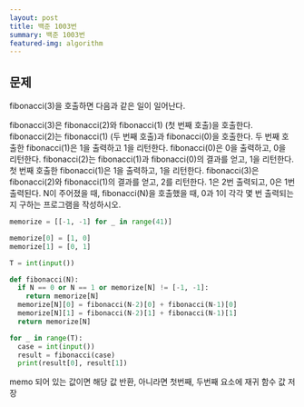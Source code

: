 ```yaml
---
layout: post
title: 백준 1003번
summary: 백준 1003번
featured-img: algorithm
---
```


## 문제

fibonacci(3)을 호출하면 다음과 같은 일이 일어난다.

fibonacci(3)은 fibonacci(2)와 fibonacci(1) (첫 번째 호출)을 호출한다.
fibonacci(2)는 fibonacci(1) (두 번째 호출)과 fibonacci(0)을 호출한다.
두 번째 호출한 fibonacci(1)은 1을 출력하고 1을 리턴한다.
fibonacci(0)은 0을 출력하고, 0을 리턴한다.
fibonacci(2)는 fibonacci(1)과 fibonacci(0)의 결과를 얻고, 1을 리턴한다.
첫 번째 호출한 fibonacci(1)은 1을 출력하고, 1을 리턴한다.
fibonacci(3)은 fibonacci(2)와 fibonacci(1)의 결과를 얻고, 2를 리턴한다.
1은 2번 출력되고, 0은 1번 출력된다. N이 주어졌을 때, fibonacci(N)을 호출했을 때, 0과 1이 각각 몇 번 출력되는지 구하는 프로그램을 작성하시오.

```python
memorize = [[-1, -1] for _ in range(41)]

memorize[0] = [1, 0]
memorize[1] = [0, 1]

T = int(input())

def fibonacci(N):
  if N == 0 or N == 1 or memorize[N] != [-1, -1]:
    return memorize[N]
  memorize[N][0] = fibonacci(N-2)[0] + fibonacci(N-1)[0]
  memorize[N][1] = fibonacci(N-2)[1] + fibonacci(N-1)[1]
  return memorize[N]

for _ in range(T):
  case = int(input())
  result = fibonacci(case)
  print(result[0], result[1])
```

memo 되어 있는 값이면 해당 값 반환, 아니라면 첫번째, 두번째 요소에 재귀 함수 값 저장
